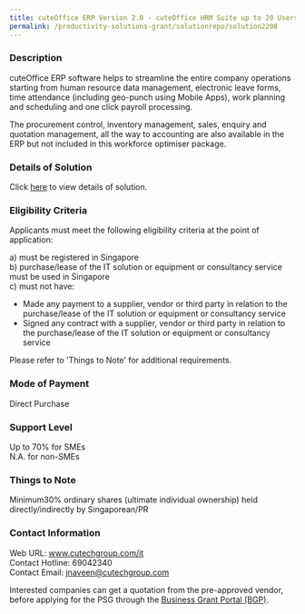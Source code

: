 ```yaml
---
title: cuteOffice ERP Version 2.0 - cuteOffice HRM Suite up to 20 Users
permalink: /productivity-solutions-grant/solutionrepo/solution2208
---
```


### Description

cuteOffice ERP software helps to streamline the entire company operations starting from human resource data management, electronic leave forms, time attendance (including geo-punch using Mobile Apps), work planning and scheduling and one click payroll processing. 

The procurement control, inventory management, sales, enquiry and quotation management, all the way to accounting are also available in the ERP but not included in this workforce optimiser package.

### Details of Solution

Click <a href='https://www.gobusiness.gov.sg/images/psg/CutechInfocomm20200803_Desensitised_Annex_3_Part_5.pdf' target='_blank' rel='noopener'>here</a> to view details of solution.

### Eligibility Criteria

Applicants must meet the following eligibility criteria at the point of application:

a) must be registered in Singapore <br>
b) purchase/lease of the IT solution or equipment or consultancy service must be used in Singapore <br>
c) must not have:
- Made any payment to a supplier, vendor or third party in relation to the purchase/lease of the IT solution or equipment or consultancy service
- Signed any contract with a supplier, vendor or third party in relation to the purchase/lease of the IT solution or equipment or consultancy service

Please refer to 'Things to Note' for additional requirements.

### Mode of Payment
Direct Purchase

### Support Level
Up to 70% for SMEs <br>
N.A. for non-SMEs

### Things to Note
 Minimum30% ordinary shares (ultimate individual ownership) held directly/indirectly by Singaporean/PR

### Contact Information
Web URL: www.cutechgroup.com/it <br>Contact Hotline: 69042340 <br>Contact Email: jnaveen@cutechgroup.com <br>

Interested companies can get a quotation from the pre-approved vendor, before applying for the PSG through the <a target='_blank' rel='noopener' href='https://www.businessgrants.gov.sg/'>Business Grant Portal (BGP)</a>.
